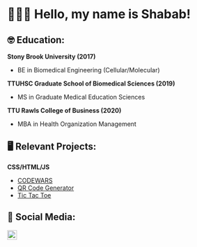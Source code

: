 <h1>👨🏽‍💻 Hello, my name is Shabab!</h1>

<h2>🤓 Education:</h2>
<b>Stony Brook University (2017)</b>
<ul>
  <li>BE in Biomedical Engineering (Cellular/Molecular)</li>
</ul>
<b>TTUHSC Graduate School of Biomedical Sciences (2019)</b>
<ul>
  <li>MS in Graduate Medical Education Sciences</li>
</ul>
<b>TTU Rawls College of Business (2020)</b>
<ul>
  <li>MBA in Health Organization Management</li>
</ul>

<h2>🖥️ Relevant Projects:</h2>
<b>CSS/HTML/JS</b>
<ul>
  <li><a href="https://github.com/smhussain5/CODEWARS">CODEWARS</a></li>
  <li><a href="https://github.com/smhussain5/QR_Code_Generator">QR Code Generator</a></li>
  <li><a href="https://github.com/smhussain5/Tic_Tac_Toe">Tic Tac Toe</a></li>
</ul>
<!--- <b>Power BI</b>
<ul>
  <li>TBD</li>
</ul>
<b>Python</b>
<ul>
  <li>TBD</li>
</ul>
<b>SQL</b>
<ul>
  <li>TBD</li>
</ul> --->

<h2>💬 Social Media:</h2>
<a href="https://twitter.com/shussain_5"><img align="left" alt="Shabab Hussain | Twitter" width="22px" src="https://raw.githubusercontent.com/gauravghongde/social-icons/9d939e1c5b7ea4a24ac39c3e4631970c0aa1b920/SVG/Color/Twitter.svg" /></a>

<!--- [<img align="left" alt="JoshMadakor | LinkedIn" width="22px" src="https://cdn.jsdelivr.net/npm/simple-icons@v3/icons/linkedin.svg" />][linkedin]
[linkedin]: https://linkedin.com/in/joshmadakor --->
